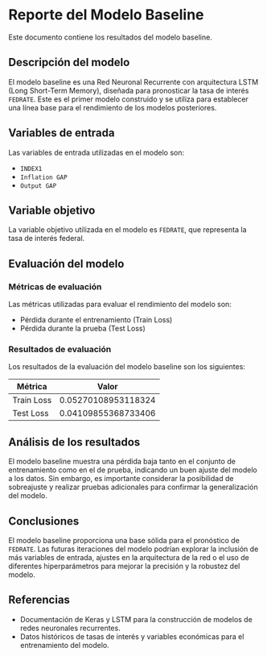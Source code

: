 # Reporte del Modelo Baseline

Este documento contiene los resultados del modelo baseline.

## Descripción del modelo

El modelo baseline es una Red Neuronal Recurrente con arquitectura LSTM (Long Short-Term Memory), diseñada para pronosticar la tasa de interés `FEDRATE`. Este es el primer modelo construido y se utiliza para establecer una línea base para el rendimiento de los modelos posteriores.

## Variables de entrada

Las variables de entrada utilizadas en el modelo son:
- `INDEX1`
- `Inflation GAP`
- `Output GAP`

## Variable objetivo

La variable objetivo utilizada en el modelo es `FEDRATE`, que representa la tasa de interés federal.

## Evaluación del modelo

### Métricas de evaluación

Las métricas utilizadas para evaluar el rendimiento del modelo son:
- Pérdida durante el entrenamiento (Train Loss)
- Pérdida durante la prueba (Test Loss)

### Resultados de evaluación

Los resultados de la evaluación del modelo baseline son los siguientes:

| Métrica       | Valor                   |
|---------------|-------------------------|
| Train Loss    | 0.05270108953118324     |
| Test Loss     | 0.04109855368733406     |

## Análisis de los resultados

El modelo baseline muestra una pérdida baja tanto en el conjunto de entrenamiento como en el de prueba, indicando un buen ajuste del modelo a los datos. Sin embargo, es importante considerar la posibilidad de sobreajuste y realizar pruebas adicionales para confirmar la generalización del modelo.

## Conclusiones

El modelo baseline proporciona una base sólida para el pronóstico de `FEDRATE`. Las futuras iteraciones del modelo podrían explorar la inclusión de más variables de entrada, ajustes en la arquitectura de la red o el uso de diferentes hiperparámetros para mejorar la precisión y la robustez del modelo.

## Referencias

- Documentación de Keras y LSTM para la construcción de modelos de redes neuronales recurrentes.
- Datos históricos de tasas de interés y variables económicas para el entrenamiento del modelo.
